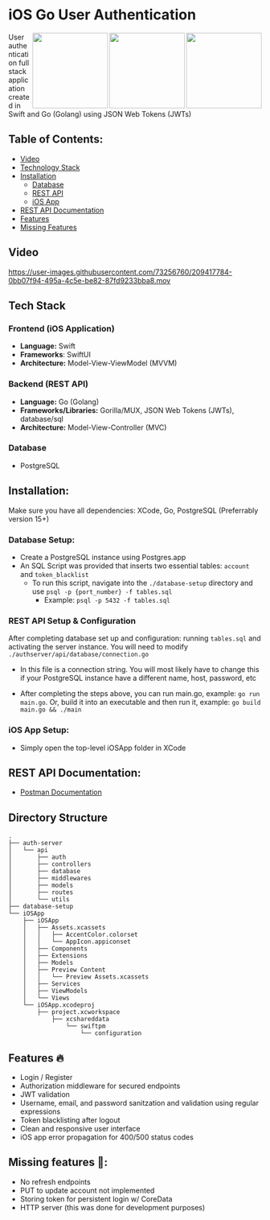 # iOS Go User Authentication
<img src="https://cdn.jsdelivr.net/gh/devicons/devicon/icons/postgresql/postgresql-original.svg" height="150" align="right" />
<img src="https://cdn.jsdelivr.net/gh/devicons/devicon/icons/go/go-original.svg" height="150" align="right" />
<img src="https://cdn.jsdelivr.net/gh/devicons/devicon/icons/swift/swift-original.svg" height="150" align="right" />

          

User authentication full stack application created in Swift and Go (Golang) using JSON Web Tokens (JWTs)

## Table of Contents:
- [Video](#video)
- [Technology Stack](#tech-stack)
- [Installation](#installation)
  - [Database](#setting-up-the-database)
  - [REST API](#rest-api-setup--configuration)
  - [iOS App](#ios-app-setup)
- [REST API Documentation](#rest-api-documentation)
- [Features](#features-🔥)
- [Missing Features](#missing-features-🫠)

## Video
https://user-images.githubusercontent.com/73256760/209417784-0bb07f94-495a-4c5e-be82-87fd9233bba8.mov



## Tech Stack
### Frontend (iOS Application)
- **Language:** Swift
- **Frameworks**: SwiftUI
- **Architecture:** Model-View-ViewModel (MVVM)

### Backend (REST API)
- **Language:** Go (Golang)
- **Frameworks/Libraries:** Gorilla/MUX, JSON Web Tokens (JWTs), database/sql
- **Architecture:** Model-View-Controller (MVC)

### Database
- PostgreSQL

## Installation:
Make sure you have all dependencies: XCode, Go, PostgreSQL (Preferrably version 15+)

### Database Setup:
- Create a PostgreSQL instance using Postgres.app
- An SQL Script was provided that inserts two essential tables: `account` and `token_blacklist`
  - To run this script, navigate into the `./database-setup` directory and use `psql -p {port_number} -f tables.sql`
    - Example: `psql -p 5432 -f tables.sql`

### REST API Setup & Configuration
After completing database set up and configuration: running `tables.sql` and activating the server instance. You will need to modify  `./authserver/api/database/connection.go`
- In this file is a connection string. You will most likely have to change this if your PostgreSQL instance have a different name, host, password, etc

- After completing the steps above, you can run main.go, example: `go run main.go`. Or, build it into an executable and then run it, example: `go build main.go && ./main`

### iOS App Setup:
- Simply open the top-level iOSApp folder in XCode

## REST API Documentation:
- [Postman Documentation](https://documenter.getpostman.com/view/21072555/2s8Z6vYEMF)


## Directory Structure
```
.
├── auth-server
│   └── api
│       ├── auth
│       ├── controllers
│       ├── database
│       ├── middlewares
│       ├── models
│       ├── routes
│       └── utils
├── database-setup
└── iOSApp
    ├── iOSApp
    │   ├── Assets.xcassets
    │   │   ├── AccentColor.colorset
    │   │   └── AppIcon.appiconset
    │   ├── Components
    │   ├── Extensions
    │   ├── Models
    │   ├── Preview Content
    │   │   └── Preview Assets.xcassets
    │   ├── Services
    │   ├── ViewModels
    │   └── Views
    └── iOSApp.xcodeproj
        ├── project.xcworkspace
            ├── xcshareddata
                └── swiftpm
                    └── configuration
```

## Features 🔥
- Login / Register 
- Authorization middleware for secured endpoints
- JWT validation
- Username, email, and password sanitzation and validation using regular expressions
- Token blacklisting after logout
- Clean and responsive user interface
- iOS app error propagation for 400/500 status codes

## Missing features 🫠:
- No refresh endpoints
- PUT to update account not implemented
- Storing token for persistent login w/ CoreData
- HTTP server (this was done for development purposes)
